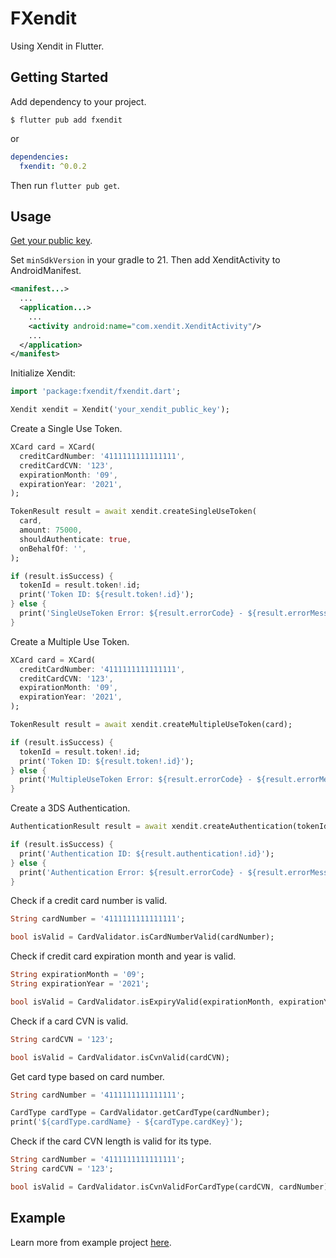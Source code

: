 # FXendit

Using Xendit in Flutter.

## Getting Started

Add dependency to your project.

```
$ flutter pub add fxendit
```

or

```yaml
dependencies:
  fxendit: ^0.0.2
```

Then run `flutter pub get`.

## Usage

[Get your public key](https://dashboard.xendit.co/settings/developers#api-keys).

Set `minSdkVersion` in your gradle to 21. Then add XenditActivity to AndroidManifest.

```xml
<manifest...>
  ...
  <application...>
    ...
    <activity android:name="com.xendit.XenditActivity"/>
    ...
  </application>
</manifest>
```

Initialize Xendit:

```dart
import 'package:fxendit/fxendit.dart';
```

```dart
Xendit xendit = Xendit('your_xendit_public_key');
```

Create a Single Use Token.

```dart
XCard card = XCard(
  creditCardNumber: '4111111111111111',
  creditCardCVN: '123',
  expirationMonth: '09',
  expirationYear: '2021',
);

TokenResult result = await xendit.createSingleUseToken(
  card,
  amount: 75000,
  shouldAuthenticate: true,
  onBehalfOf: '',
);

if (result.isSuccess) {
  tokenId = result.token!.id;
  print('Token ID: ${result.token!.id}');
} else {
  print('SingleUseToken Error: ${result.errorCode} - ${result.errorMessage}');
}
```

Create a Multiple Use Token.

```dart
XCard card = XCard(
  creditCardNumber: '4111111111111111',
  creditCardCVN: '123',
  expirationMonth: '09',
  expirationYear: '2021',
);

TokenResult result = await xendit.createMultipleUseToken(card);

if (result.isSuccess) {
  tokenId = result.token!.id;
  print('Token ID: ${result.token!.id}');
} else {
  print('MultipleUseToken Error: ${result.errorCode} - ${result.errorMessage}');
}
```

Create a 3DS Authentication.

```dart
AuthenticationResult result = await xendit.createAuthentication(tokenId, amount: 50000);

if (result.isSuccess) {
  print('Authentication ID: ${result.authentication!.id}');
} else {
  print('Authentication Error: ${result.errorCode} - ${result.errorMessage}');
}
```

Check if a credit card number is valid.

```dart
String cardNumber = '4111111111111111';

bool isValid = CardValidator.isCardNumberValid(cardNumber);
```

Check if credit card expiration month and year is valid.

```dart
String expirationMonth = '09';
String expirationYear = '2021';

bool isValid = CardValidator.isExpiryValid(expirationMonth, expirationYear);
```

Check if a card CVN is valid.

```dart
String cardCVN = '123';

bool isValid = CardValidator.isCvnValid(cardCVN);
```

Get card type based on card number.

```dart
String cardNumber = '4111111111111111';

CardType cardType = CardValidator.getCardType(cardNumber);
print('${cardType.cardName} - ${cardType.cardKey}');
```

Check if the card CVN length is valid for its type.

```dart
String cardNumber = '4111111111111111';
String cardCVN = '123';

bool isValid = CardValidator.isCvnValidForCardType(cardCVN, cardNumber);
```

## Example

Learn more from example project [here](example).
